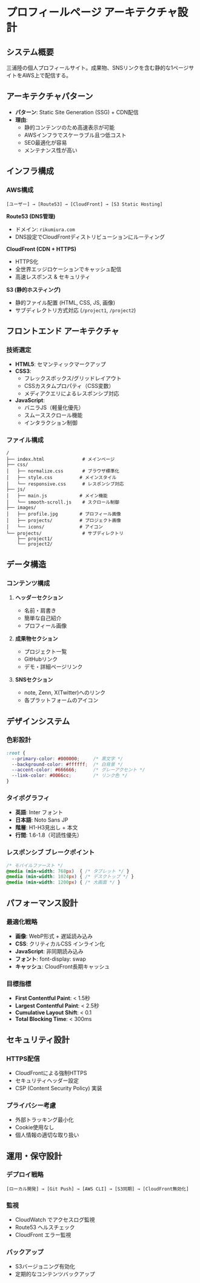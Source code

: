 # プロフィールページ アーキテクチャ設計

## システム概要
三浦陸の個人プロフィールサイト。成果物、SNSリンクを含む静的な1ページサイトをAWS上で配信する。

## アーキテクチャパターン
- **パターン**: Static Site Generation (SSG) + CDN配信
- **理由**: 
  - 静的コンテンツのため高速表示が可能
  - AWSインフラでスケーラブル且つ低コスト
  - SEO最適化が容易
  - メンテナンス性が高い

## インフラ構成

### AWS構成
```
[ユーザー] → [Route53] → [CloudFront] → [S3 Static Hosting]
```

**Route53 (DNS管理)**
- ドメイン: `rikumiura.com`
- DNS設定でCloudFrontディストリビューションにルーティング

**CloudFront (CDN + HTTPS)**
- HTTPS化
- 全世界エッジロケーションでキャッシュ配信
- 高速レスポンス & セキュリティ

**S3 (静的ホスティング)**
- 静的ファイル配置 (HTML, CSS, JS, 画像)
- サブディレクトリ方式対応 (`/project1`, `/project2`)

## フロントエンド アーキテクチャ

### 技術選定
- **HTML5**: セマンティックマークアップ
- **CSS3**: 
  - フレックスボックス/グリッドレイアウト
  - CSSカスタムプロパティ（CSS変数）
  - メディアクエリによるレスポンシブ対応
- **JavaScript**: 
  - バニラJS（軽量化優先）
  - スムーススクロール機能
  - インタラクション制御

### ファイル構成
```
/
├── index.html              # メインページ
├── css/
│   ├── normalize.css       # ブラウザ標準化
│   ├── style.css          # メインスタイル
│   └── responsive.css      # レスポンシブ対応
├── js/
│   ├── main.js            # メイン機能
│   └── smooth-scroll.js    # スクロール制御
├── images/
│   ├── profile.jpg        # プロフィール画像
│   ├── projects/          # プロジェクト画像
│   └── icons/             # アイコン
└── projects/               # サブディレクトリ
    ├── project1/
    └── project2/
```

## データ構造

### コンテンツ構成
1. **ヘッダーセクション**
   - 名前・肩書き
   - 簡単な自己紹介
   - プロフィール画像

2. **成果物セクション**
   - プロジェクト一覧
   - GitHubリンク
   - デモ・詳細ページリンク

3. **SNSセクション**
   - note, Zenn, X(Twitter)へのリンク
   - 各プラットフォームのアイコン

## デザインシステム

### 色彩設計
```css
:root {
  --primary-color: #000000;     /* 黒文字 */
  --background-color: #ffffff;  /* 白背景 */
  --accent-color: #666666;      /* グレーアクセント */
  --link-color: #0066cc;        /* リンク色 */
}
```

### タイポグラフィ
- **英語**: Inter フォント
- **日本語**: Noto Sans JP
- **階層**: H1-H3見出し + 本文
- **行間**: 1.6-1.8（可読性優先）

### レスポンシブ ブレークポイント
```css
/* モバイルファースト */
@media (min-width: 768px)  { /* タブレット */ }
@media (min-width: 1024px) { /* デスクトップ */ }
@media (min-width: 1200px) { /* 大画面 */ }
```

## パフォーマンス設計

### 最適化戦略
- **画像**: WebP形式 + 遅延読み込み
- **CSS**: クリティカルCSS インライン化
- **JavaScript**: 非同期読み込み
- **フォント**: font-display: swap
- **キャッシュ**: CloudFront長期キャッシュ

### 目標指標
- **First Contentful Paint**: < 1.5秒
- **Largest Contentful Paint**: < 2.5秒
- **Cumulative Layout Shift**: < 0.1
- **Total Blocking Time**: < 300ms

## セキュリティ設計

### HTTPS配信
- CloudFrontによる強制HTTPS
- セキュリティヘッダー設定
- CSP (Content Security Policy) 実装

### プライバシー考慮
- 外部トラッキング最小化
- Cookie使用なし
- 個人情報の適切な取り扱い

## 運用・保守設計

### デプロイ戦略
```
[ローカル開発] → [Git Push] → [AWS CLI] → [S3同期] → [CloudFront無効化]
```

### 監視
- CloudWatch でアクセスログ監視
- Route53 ヘルスチェック
- CloudFront エラー監視

### バックアップ
- S3バージョニング有効化
- 定期的なコンテンツバックアップ